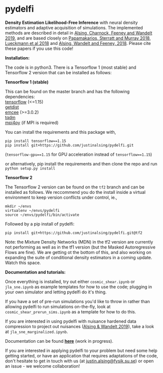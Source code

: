 # pydelfi

**Density Estimation Likelihood-Free Inference** with neural density estimators and adaptive acquisition of simulations. The implemented methods are described in detail in [Alsing, Charnock, Feeney and Wandelt 2019](https://arxiv.org/abs/1903.00007), and are based closely on [Papamakarios, Sterratt and Murray 2018](https://arxiv.org/pdf/1805.07226.pdf), [Lueckmann et al 2018](https://arxiv.org/abs/1805.09294) and [Alsing, Wandelt and Feeney, 2018](https://academic.oup.com/mnras/article-abstract/477/3/2874/4956055?redirectedFrom=fulltext). Please cite these papers if you use this code!

**Installation:**

The code is in python3. There is a Tensorflow 1 (most stable) and Tensorflow 2 version that can be installed as follows:<br>

**Tensorflow 1 (stable)**

This can be found on the master branch and has the following dependencies:<br>
[tensorflow](https://www.tensorflow.org) (<=1.15) <br> 
[getdist](http://getdist.readthedocs.io/en/latest/)<br>
[emcee](http://dfm.io/emcee/current/) (>=3.0.2)<br>
[tqdm](https://github.com/tqdm/tqdm)<br>
[mpi4py](https://mpi4py.readthedocs.io/en/stable/) (if MPI is required)<br>

You can install the requirements and this package with,

```
pip install tensorflow==1.15
pip install git+https://github.com/justinalsing/pydelfi.git
```
(`tensorflow-gpu==1.15` for GPU acceleration instead of `tensorflow==1.15`)

or alternatively, pip install the requirements and then clone the repo and run `python setup.py install`

**Tensorflow 2**

The Tensorflow 2 version can be found on the `tf2` branch and can be installed as follows. We reccommend you do the install inside a virtual environment to keep version conflicts under control, ie., 

```
mkdir ~/envs
virtualenv ~/envs/pydelfi
source ~/envs/pydelfi/bin/activate
```

Followed by a pip install of pydelfi:

```
pip install git+https://github.com/justinalsing/pydelfi.git@tf2
```

Note: the Mixture Density Networks (MDN) in the tf2 version are currently not performing as well as in the tf1 version (but the Masked Autoregressive Flows are fine). We are getting ot the bottom of this, and also working on expanding the suite of conditional density estimators in a coming update. Watch this space.

**Documentation and tutorials:** 

Once everything is installed, try out either `cosmic_shear.ipynb` or `jla_sne.ipynb` as example templates for how to use the code; plugging in your own simulator and letting pydelfi do it's thing. 

If you have a set of pre-run simulations you'd like to throw in rather than allowing pydelfi to run simulations on-the-fly, look at `cosmic_shear_prerun_sims.ipynb` as a template for how to do this.

If you are interested in using pydelfi with nuisance hardened data compression to project out nuisances ([Alsing & Wandelt 2019](https://arxiv.org/abs/1903.01473v1)), take a look at `jla_sne_marginalized.ipynb`.

Documentation can be found **[here](https://pydelfi.readthedocs.io/en/latest/)** (work in progress).

If you are interested in applying pydelfi to your problem but need some help getting started, or have an application that requires adaptations of the code, don't hesitate to get in touch with us (at justin.alsing@fysik.su.se) or open an issue - we welcome collaboration!
